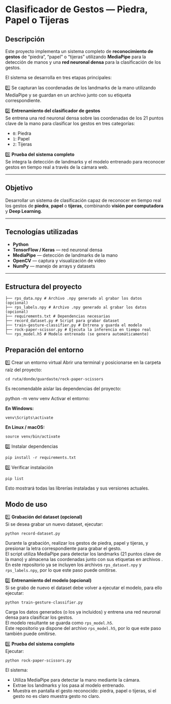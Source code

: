 #  Clasificador de Gestos — Piedra, Papel o Tijeras

##  Descripción

Este proyecto implementa un sistema completo de **reconocimiento de gestos** de “piedra”, “papel” o “tijeras” utilizando **MediaPipe** para la detección de manos y una **red neuronal densa** para la clasificación de los gestos.

El sistema se desarrolla en tres etapas principales:

1️⃣   Se capturan las coordenadas de los landmarks de la mano utilizando MediaPipe y se guardan en un archivo junto con su etiqueta correspondiente.

2️⃣ **Entrenamiento del clasificador de gestos**  
   Se entrena una red neuronal densa sobre las coordenadas de los 21 puntos clave de la mano para clasificar los gestos en tres categorías:  
   - `0`: Piedra  
   - `1`: Papel  
   - `2`: Tijeras  

3️⃣ **Prueba del sistema completo**  
   Se integra la detección de landmarks y el modelo entrenado para reconocer gestos en tiempo real a través de la cámara web.

---

##  Objetivo

Desarrollar un sistema de clasificación capaz de reconocer en tiempo real los gestos de **piedra**, **papel** o **tijeras**, combinando **visión por computadora** y **Deep Learning**.

---

##  Tecnologías utilizadas

-  **Python**
-  **TensorFlow / Keras** — red neuronal densa
-  **MediaPipe** — detección de landmarks de la mano
-  **OpenCV** — captura y visualización de video
-  **NumPy** — manejo de arrays y datasets

---

##  Estructura del proyecto

   ```
  ├── rps_data.npy # Archivo .npy generado al grabar los datos (opcional)
  ├── rps_labels.npy # Archivo .npy generado al grabar los datos (opcional)
  ├── requirements.txt # Dependencias necesarias
  ├── record_dataset.py # Script para grabar dataset
  ├── train-gesture-classifier.py # Entrena y guarda el modelo
  ├── rock-paper-scissor.py # Ejecuta la inferencia en tiempo real
  └── rps_model.h5 # Modelo entrenado (se genera automáticamente)
   ```
## Preparación del entorno

1️⃣ Crear un entorno virtual
Abrir una terminal y posicionarse en la carpeta raíz del proyecto:
```
cd ruta/donde/guardaste/rock-paper-scissors
```
Es recomendable aislar las dependencias del proyecto:

python -m venv venv
Activar el entorno:

**En Windows:**
   ```
venv\Scripts\activate
   ```
**En Linux / macOS:**
   ```
source venv/bin/activate
   ```
2️⃣ Instalar dependencias
   ```
pip install -r requirements.txt
   ```
3️⃣ Verificar instalación
   ```
pip list
   ```
Esto mostrará todas las librerías instaladas y sus versiones actuales.

## Modo de uso

1️⃣ **Grabación del dataset (opcional)**  
   Si se desea grabar un nuevo dataset, ejecutar:
   ```
   python record-dataset.py
   ```
   Durante la grabación, realizar los gestos de piedra, papel y tijeras, y presionar la letra correspondiente para grabar el gesto.  
   El script utiliza MediaPipe para detectar los landmarks (21 puntos clave de la mano) y almacena las coordenadas junto con sus etiquetas en archivos .  
   En este repositorio ya se incluyen los archivos `rps_dataset.npy` y `rps_labels.npy`, por lo que este paso puede omitirse.

2️⃣ **Entrenamiento del modelo (opcional)**  
   Si se grabo de nuevo el dataset debe volver a ejecutar el modelo, para ello ejecutar:
   ```
   python train-gesture-classifier.py
   ```
   Carga los datos generados (o los ya incluidos) y entrena una red neuronal densa para clasificar los gestos.  
   El modelo resultante se guarda como `rps_model.h5`.  
   Este repositorio ya  dispone del archivo `rps_model.h5`, por lo que este paso también puede omitirse.

3️⃣ **Prueba del sistema completo**  
   Ejecutar:
   ```
   python rock-paper-scissors.py
   ```
   El sistema:
   - Utiliza MediaPipe para detectar la mano mediante la cámara.
   - Extrae los landmarks y los pasa al modelo entrenado.
   - Muestra en pantalla el gesto reconocido: piedra, papel o tijeras, si el gesto no es claro muestra gesto no claro.


